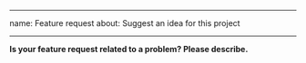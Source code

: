 
---
name: Feature request
about: Suggest an idea for this project

---

**Is your feature request related to a problem? Please describe.**